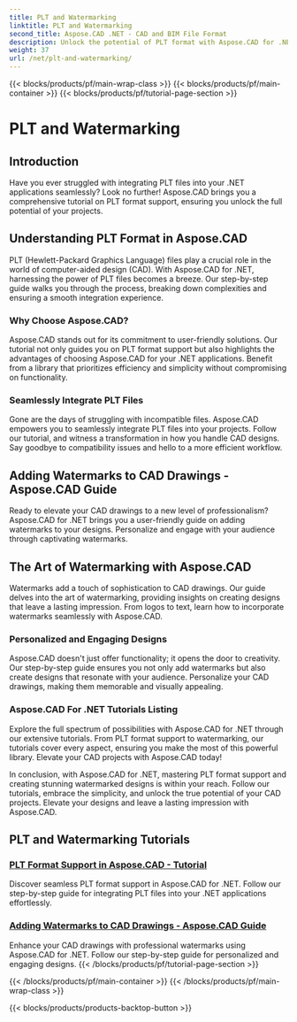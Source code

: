 ```yaml
---
title: PLT and Watermarking
linktitle: PLT and Watermarking
second_title: Aspose.CAD .NET - CAD and BIM File Format
description: Unlock the potential of PLT format with Aspose.CAD for .NET. Effortlessly integrate PLT files into your applications with our step-by-step tutorials.
weight: 37
url: /net/plt-and-watermarking/
---
```


{{< blocks/products/pf/main-wrap-class >}}
{{< blocks/products/pf/main-container >}}
{{< blocks/products/pf/tutorial-page-section >}}

# PLT and Watermarking


## Introduction

Have you ever struggled with integrating PLT files into your .NET applications seamlessly? Look no further! Aspose.CAD brings you a comprehensive tutorial on PLT format support, ensuring you unlock the full potential of your projects.

## Understanding PLT Format in Aspose.CAD

PLT (Hewlett-Packard Graphics Language) files play a crucial role in the world of computer-aided design (CAD). With Aspose.CAD for .NET, harnessing the power of PLT files becomes a breeze. Our step-by-step guide walks you through the process, breaking down complexities and ensuring a smooth integration experience.

### Why Choose Aspose.CAD?

Aspose.CAD stands out for its commitment to user-friendly solutions. Our tutorial not only guides you on PLT format support but also highlights the advantages of choosing Aspose.CAD for your .NET applications. Benefit from a library that prioritizes efficiency and simplicity without compromising on functionality.

### Seamlessly Integrate PLT Files

Gone are the days of struggling with incompatible files. Aspose.CAD empowers you to seamlessly integrate PLT files into your projects. Follow our tutorial, and witness a transformation in how you handle CAD designs. Say goodbye to compatibility issues and hello to a more efficient workflow.

## Adding Watermarks to CAD Drawings - Aspose.CAD Guide

Ready to elevate your CAD drawings to a new level of professionalism? Aspose.CAD for .NET brings you a user-friendly guide on adding watermarks to your designs. Personalize and engage with your audience through captivating watermarks.

## The Art of Watermarking with Aspose.CAD

Watermarks add a touch of sophistication to CAD drawings. Our guide delves into the art of watermarking, providing insights on creating designs that leave a lasting impression. From logos to text, learn how to incorporate watermarks seamlessly with Aspose.CAD.

### Personalized and Engaging Designs

Aspose.CAD doesn't just offer functionality; it opens the door to creativity. Our step-by-step guide ensures you not only add watermarks but also create designs that resonate with your audience. Personalize your CAD drawings, making them memorable and visually appealing.

### Aspose.CAD For .NET Tutorials Listing

Explore the full spectrum of possibilities with Aspose.CAD for .NET through our extensive tutorials. From PLT format support to watermarking, our tutorials cover every aspect, ensuring you make the most of this powerful library. Elevate your CAD projects with Aspose.CAD today!

In conclusion, with Aspose.CAD for .NET, mastering PLT format support and creating stunning watermarked designs is within your reach. Follow our tutorials, embrace the simplicity, and unlock the true potential of your CAD projects. Elevate your designs and leave a lasting impression with Aspose.CAD.
## PLT and Watermarking Tutorials
### [PLT Format Support in Aspose.CAD - Tutorial](./plt-format-support-in-aspose-cad/)
Discover seamless PLT format support in Aspose.CAD for .NET. Follow our step-by-step guide for integrating PLT files into your .NET applications effortlessly.
### [Adding Watermarks to CAD Drawings - Aspose.CAD Guide](./adding-watermarks-to-cad-drawings/)
Enhance your CAD drawings with professional watermarks using Aspose.CAD for .NET. Follow our step-by-step guide for personalized and engaging designs.
{{< /blocks/products/pf/tutorial-page-section >}}

{{< /blocks/products/pf/main-container >}}
{{< /blocks/products/pf/main-wrap-class >}}

{{< blocks/products/products-backtop-button >}}
